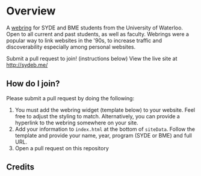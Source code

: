 # Overview
A [webring](https://en.wikipedia.org/wiki/Webring) for SYDE and BME students from the University of Waterloo. Open to all current and past students, as well as faculty. Webrings were a popular way to link websites in the '90s, to increase traffic and discoverability especially among personal websites.

Submit a pull request to join! (instructions below) View the live site at http://sydeb.me/

## How do I join?

Please submit a pull request by doing the following:
1. You must add the webring widget (template below) to your website. Feel free to adjust the styling to match. Alternatively, you can provide a hyperlink to the webring somewhere on your site.
2. Add your information to `index.html` at the bottom of `siteData`. Follow the template and provide your name, year, program (SYDE or BME) and full URL.
3. Open a pull request on this repository

##

## Credits

